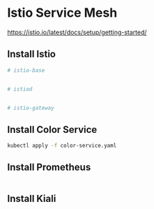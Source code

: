 # Istio Service Mesh
https://istio.io/latest/docs/setup/getting-started/

## Install Istio

```bash
# istio-base


# istiod


# istio-gateway


```

## Install Color Service

```bash
kubectl apply -f color-service.yaml
```

## Install Prometheus

```bash

```


## Install Kiali

```bash
```